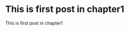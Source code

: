 # This is first post in chapter1

This is first post in chapter1

<div id="gitalk-container"></div>
<link rel="stylesheet" href="https://unpkg.com/gitalk/dist/gitalk.css">
<script src="https://unpkg.com/gitalk/dist/gitalk.min.js"></script>
<script>
    const gitalk = new Gitalk({
    clientID: '8467726bf36fa0a756e5',
    clientSecret: '796e869f94f37108da19078471a255b570cfdd91',
    repo: 'https://github.com/takeToDreamLand/demotalk.io.git',
    owner: 'takeToDreamLand',
    admin: ['takeToDreamLand'],
    id: location.pathname,      // Ensure uniqueness and length less than 50
    distractionFreeMode: false  // Facebook-like distraction free mode
    })
    gitalk.render('gitalk-container')
</script>
